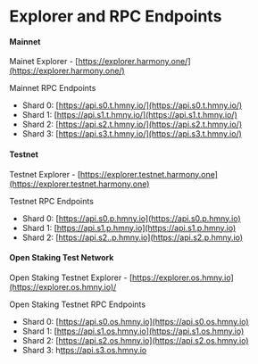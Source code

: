 # Explorer and RPC Endpoints

#### Mainnet 

Mainet Explorer - [https://explorer.harmony.one/](https://explorer.harmony.one/)

Mainnet RPC Endpoints

* Shard 0: [https://api.s0.t.hmny.io/](https://api.s0.t.hmny.io/)
* Shard 1: [https://api.s1.t.hmny.io/](https://api.s1.t.hmny.io/)
* Shard 2: [https://api.s2.t.hmny.io/](https://api.s2.t.hmny.io/)
* Shard 3: [https://api.s3.t.hmny.io/](https://api.s3.t.hmny.io/)

#### Testnet

Testnet Explorer - [https://explorer.testnet.harmony.one](https://explorer.testnet.harmony.one)

Testnet RPC Endpoints

* Shard 0: [https://api.s0.p.hmny.io](https://api.s0.p.hmny.io)
* Shard 1: [https://api.s1.p.hmny.io](https://api.s1.p.hmny.io)
* Shard 2: [https://api.s2..p.hmny.io](https://api.s2.p.hmny.io) 

#### Open Staking Test Network

Open Staking Testnet Explorer - [https://explorer.os.hmny.io](https://explorer.os.hmny.io)/

Open Staking Testnet RPC Endpoints

* Shard 0: [https://api.s0.os.hmny.io](https://api.s0.os.hmny.io)
* Shard 1: [https://api.s1.os.hmny.io](https://api.s1.os.hmny.io)
* Shard 2: [https://api.s2.os.hmny.io](https://api.s2.os.hmny.io)
* Shard 3: h[ttps://api.s3.os.hmny.io](ttps://api.s3.os.hmny.io)


